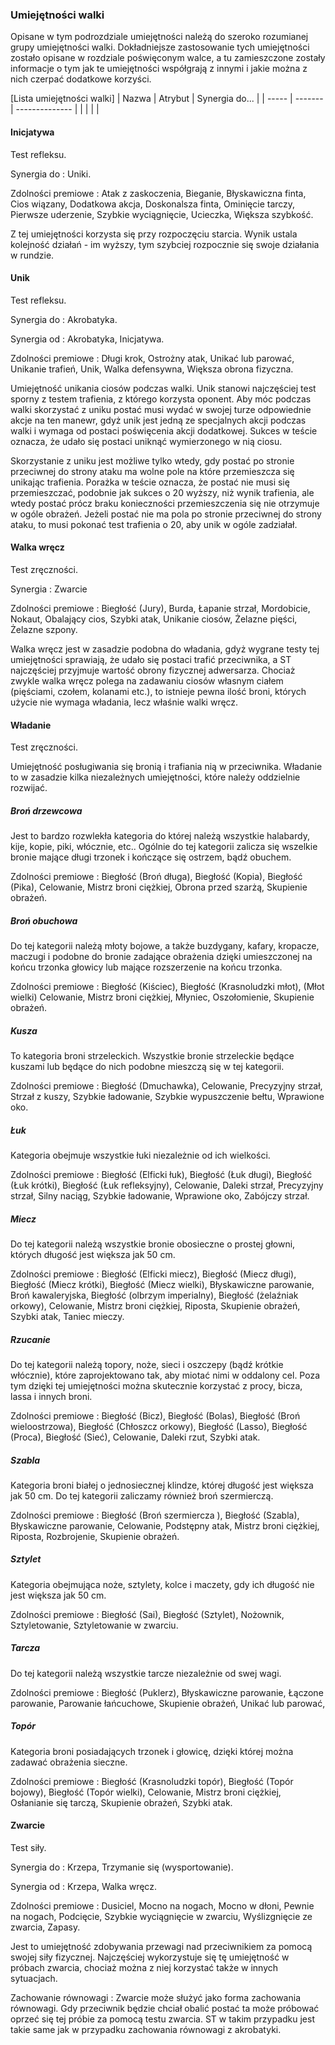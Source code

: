 ### Umiejętności walki

Opisane w tym podrozdziale umiejętności należą do szeroko rozumianej grupy umiejętności walki. Dokładniejsze zastosowanie tych umiejętności zostało opisane w rozdziale poświęconym walce, a tu zamieszczone zostały informacje o tym jak te umiejętności współgrają z innymi i jakie można z nich czerpać dodatkowe korzyści.
 
[Lista umiejętności walki]
| Nazwa | Atrybut | Synergia do... |
| ----- | ------- | -------------- |
|       |         |                |

#### Inicjatywa

Test refleksu.

Synergia do
: Uniki.

Zdolności premiowe
: Atak z zaskoczenia, Bieganie, Błyskawiczna finta, Cios wiązany, Dodatkowa akcja, Doskonalsza finta, Ominięcie tarczy, Pierwsze uderzenie, Szybkie wyciągnięcie, Ucieczka, Większa szybkość. 

Z tej umiejętności korzysta się przy rozpoczęciu starcia. Wynik ustala kolejność działań - im wyższy, tym szybciej rozpocznie się swoje działania w rundzie. 

#### Unik

Test refleksu.

Synergia do
: Akrobatyka.

Synergia od
: Akrobatyka, Inicjatywa.

Zdolności premiowe
: Długi krok, Ostrożny atak, Unikać lub parować, Unikanie trafień, Unik, Walka defensywna, Większa obrona fizyczna. 

Umiejętność unikania ciosów podczas walki. Unik stanowi najczęściej test sporny z testem trafienia, z którego korzysta oponent. Aby móc podczas walki skorzystać z uniku postać musi wydać w swojej turze odpowiednie akcje na ten manewr, gdyż unik jest jedną ze specjalnych akcji podczas walki i wymaga od postaci poświęcenia akcji dodatkowej. Sukces w teście oznacza, że udało się postaci uniknąć wymierzonego w nią ciosu. 

Skorzystanie z uniku jest możliwe tylko wtedy, gdy postać po stronie przeciwnej do strony ataku ma wolne pole na które przemieszcza się unikając trafienia. Porażka w teście oznacza, że postać nie musi się przemieszczać, podobnie jak sukces o 20 wyższy, niż wynik trafienia, ale wtedy postać prócz braku konieczności przemieszczenia się nie otrzymuje w ogóle obrażeń. Jeżeli postać nie ma pola po stronie przeciwnej do strony ataku, to musi pokonać test trafienia o 20, aby unik w ogóle zadziałał. 

#### Walka wręcz

Test zręczności.

Synergia
: Zwarcie

Zdolności premiowe
: Biegłość (Jury), Burda, Łapanie strzał, Mordobicie, Nokaut, Obalający cios, Szybki atak, Unikanie ciosów, Żelazne pięści, Żelazne szpony.

Walka wręcz jest w zasadzie podobna do władania, gdyż wygrane testy tej umiejętności sprawiają, że udało się postaci trafić przeciwnika, a ST najczęściej przyjmuje wartość obrony fizycznej adwersarza. Chociaż zwykle walka wręcz polega na zadawaniu ciosów własnym ciałem (pięściami, czołem, kolanami etc.), to istnieje pewna ilość broni, których użycie nie wymaga władania, lecz właśnie walki wręcz.

#### Władanie

Test zręczności.

Umiejętność posługiwania się bronią i trafiania nią w przeciwnika. Władanie to w zasadzie kilka niezależnych umiejętności, które należy oddzielnie rozwijać. 

##### Broń drzewcowa

Jest to bardzo rozwlekła kategoria do której należą wszystkie halabardy, kije, kopie, piki, włócznie, etc.. Ogólnie do tej kategorii zalicza się wszelkie bronie mające długi trzonek i kończące się ostrzem, bądź obuchem.

Zdolności premiowe
: Biegłość  (Broń długa), Biegłość  (Kopia), Biegłość  (Pika), Celowanie, Mistrz broni ciężkiej, Obrona przed szarżą, Skupienie obrażeń.

##### Broń obuchowa

Do tej kategorii należą młoty bojowe, a także buzdygany, kafary, kropacze, maczugi i podobne do bronie zadające obrażenia dzięki umieszczonej na końcu trzonka głowicy lub mające rozszerzenie na końcu trzonka. 

Zdolności premiowe
: Biegłość (Kiściec), Biegłość (Krasnoludzki młot), (Młot wielki) Celowanie, Mistrz broni ciężkiej, Młyniec, Oszołomienie, Skupienie obrażeń.

##### Kusza

To kategoria broni strzeleckich. Wszystkie bronie strzeleckie będące kuszami lub będące do nich podobne mieszczą się w tej kategorii.

Zdolności premiowe
: Biegłość (Dmuchawka), Celowanie, Precyzyjny strzał, Strzał z kuszy, Szybkie ładowanie, Szybkie wypuszczenie bełtu, Wprawione oko.

##### Łuk

Kategoria obejmuje wszystkie łuki niezależnie od ich wielkości.

Zdolności premiowe
: Biegłość (Elficki łuk), Biegłość (Łuk długi), Biegłość (Łuk krótki), Biegłość (Łuk refleksyjny), Celowanie, Daleki strzał, Precyzyjny strzał, Silny naciąg, Szybkie ładowanie, Wprawione oko, Zabójczy strzał.

##### Miecz

Do tej kategorii należą wszystkie bronie obosieczne o prostej głowni, których długość jest większa jak 50 cm.

Zdolności premiowe
: Biegłość (Elficki miecz), Biegłość (Miecz długi), Biegłość (Miecz krótki), Biegłość (Miecz wielki), Błyskawiczne parowanie, Broń kawaleryjska, Biegłość (olbrzym imperialny), Biegłość (żelaźniak orkowy), Celowanie, Mistrz broni ciężkiej, Riposta, Skupienie obrażeń, Szybki atak, Taniec mieczy.

##### Rzucanie
Do tej kategorii należą topory, noże, sieci i oszczepy (bądź krótkie włócznie), które zaprojektowano tak, aby miotać nimi w oddalony cel. Poza tym dzięki tej umiejętności można skutecznie korzystać z procy, bicza, lassa i innych broni.

Zdolności premiowe
: Biegłość (Bicz), Biegłość (Bolas), Biegłość (Broń wieloostrzowa), Biegłość (Chłoszcz orkowy), Biegłość (Lasso), Biegłość (Proca), Biegłość (Sieć), Celowanie, Daleki rzut, Szybki atak. 

##### Szabla
Kategoria broni białej o jednosiecznej klindze, której długość jest większa jak 50 cm. Do tej kategorii zaliczamy również broń szermierczą. 

Zdolności premiowe
: Biegłość (Broń szermiercza ), Biegłość (Szabla), Błyskawiczne parowanie, Celowanie, Podstępny atak, Mistrz broni ciężkiej, Riposta, Rozbrojenie, Skupienie obrażeń.

##### Sztylet
Kategoria obejmująca noże, sztylety, kolce i maczety, gdy ich długość nie jest większa jak 50 cm.

Zdolności premiowe
: Biegłość (Sai), Biegłość (Sztylet), Nożownik, Sztyletowanie, Sztyletowanie w zwarciu.

##### Tarcza
Do tej kategorii należą wszystkie tarcze niezależnie od swej wagi.

Zdolności premiowe
: Biegłość (Puklerz), Błyskawiczne parowanie, Łączone parowanie, Parowanie łańcuchowe, Skupienie obrażeń, Unikać lub parować, 

##### Topór

Kategoria broni posiadających trzonek i głowicę, dzięki której można zadawać obrażenia sieczne.

Zdolności premiowe
: Biegłość (Krasnoludzki topór), Biegłość (Topór bojowy), Biegłość (Topór wielki), Celowanie, Mistrz broni ciężkiej, Osłanianie się tarczą, Skupienie obrażeń, Szybki atak.

#### Zwarcie

Test siły.

Synergia do
: Krzepa, Trzymanie się (wysportowanie).

Synergia od
: Krzepa, Walka wręcz. 

Zdolności premiowe
: Dusiciel, Mocno na nogach, Mocno w dłoni, Pewnie na nogach, Podcięcie, Szybkie wyciągnięcie w zwarciu, Wyślizgnięcie ze zwarcia, Zapasy.

Jest to umiejętność zdobywania przewagi nad przeciwnikiem za pomocą swojej siły fizycznej. Najczęściej wykorzystuje się tę umiejętność w próbach zwarcia, chociaż można z niej korzystać także w innych sytuacjach.

Zachowanie równowagi
: Zwarcie może służyć jako forma zachowania równowagi. Gdy przeciwnik będzie chciał obalić postać ta może próbować oprzeć się tej próbie za pomocą testu zwarcia. ST w takim przypadku jest takie same jak w przypadku zachowania równowagi z akrobatyki.